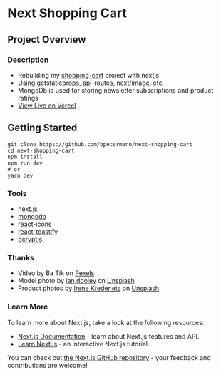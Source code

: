 # Next Shopping Cart

## Project Overview

### Description

- Rebuilding my [shopping-cart](https://github.com/bpetermann/shopping-cart) project with nextjs
- Using getstaticprops, api-routes, next/image, etc.
- MongoDb is used for storing newsletter subscriptions and product ratings
- [View Live on Vercel](https://next-shopping-cart-beige.vercel.app/)

## Getting Started

```
git clone https://github.com/bpetermann/next-shopping-cart
cd next-shopping-cart
npm install
npm run dev
# or
yarn dev
```

### Tools

- [next.js](https://nextjs.org/)
- [mongodb](https://www.mongodb.com/)
- [react-icons](https://react-icons.github.io/react-icons/)
- [react-toastify](https://www.npmjs.com/package/react-toastify)
- [bcryptjs](https://www.npmjs.com/package/bcryptjs)

### Thanks

- Video by Ba Tik on <a href="https://www.pexels.com/de-de/video/frau-die-auf-einer-couch-mit-sonnenstrahlen-sitzt-die-durch-das-fenster-gehen-3753702/">Pexels</a>
- Model photo by <a href="https://unsplash.com/@sadswim?utm_source=unsplash&utm_medium=referral&utm_content=creditCopyText">ian dooley</a> on <a href="https://unsplash.com/s/photos/model?utm_source=unsplash&utm_medium=referral&utm_content=creditCopyText">Unsplash</a><br>
- Product photos by <a href="https://unsplash.com/@ikredenets?utm_source=unsplash&utm_medium=referral&utm_content=creditCopyText">Irene Kredenets</a> on <a href="https://unsplash.com/s/photos/shoes?utm_source=unsplash&utm_medium=referral&utm_content=creditCopyText">Unsplash</a>

### Learn More

To learn more about Next.js, take a look at the following resources:

- [Next.js Documentation](https://nextjs.org/docs) - learn about Next.js features and API.
- [Learn Next.js](https://nextjs.org/learn) - an interactive Next.js tutorial.

You can check out [the Next.js GitHub repository](https://github.com/vercel/next.js/) - your feedback and contributions are welcome!

